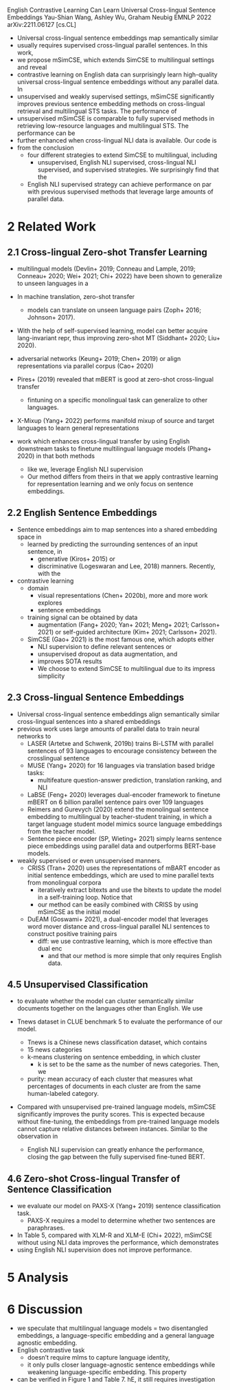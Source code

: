 English Contrastive Learning Can Learn Universal Cross-lingual Sentence
Embeddings Yau-Shian Wang, Ashley Wu, Graham Neubig EMNLP 2022 arXiv:2211.06127
[cs.CL]

* Universal cross-lingual sentence embeddings map semantically similar
* usually requires supervised cross-lingual parallel sentences. In this work,
* we propose mSimCSE, which extends SimCSE to multilingual settings and reveal
* contrastive learning on English data can surprisingly learn high-quality
  universal cross-lingual sentence embeddings without any parallel data. In
* unsupervised and weakly supervised settings, mSimCSE significantly improves
  previous sentence embedding methods on cross-lingual retrieval and
  multilingual STS tasks. The performance of
* unsupervised mSimCSE is comparable to fully supervised methods in retrieving
  low-resource languages and multilingual STS. The performance can be 
* further enhanced when cross-lingual NLI data is available. Our code is
* from the conclusion
  * four different strategies to extend SimCSE to multilingual, including 
    * unsupervised, English NLI supervised, cross-lingual NLI supervised, and
      supervised strategies. We surprisingly find that the 
  * English NLI supervised strategy can achieve performance on par with
    previous supervised methods that leverage large amounts of parallel data.

# 2 Related Work

## 2.1 Cross-lingual Zero-shot Transfer Learning

* multilingual models (Devlin+ 2019; Conneau and Lample, 2019; Conneau+ 2020;
  Wei+ 2021; Chi+ 2022) have been shown to generalize to unseen languages in a
* In machine translation, zero-shot transfer 
  * models can translate on unseen language pairs (Zoph+ 2016; Johnson+ 2017).
* With the help of self-supervised learning, model can better acquire
  lang-invariant repr, thus improving zero-shot MT (Siddhant+ 2020; Liu+ 2020).

* adversarial networks (Keung+ 2019; Chen+ 2019) or align representations via
  parallel corpus (Cao+ 2020)
* Pires+ (2019) revealed that mBERT is good at zero-shot cross-lingual transfer
  * fintuning on a specific monolingual task can generalize to other languages.
* X-Mixup (Yang+ 2022) performs manifold mixup of source and target languages
  to learn general representations
* work which enhances cross-lingual transfer by using English downstream tasks
  to finetune multilingual language models (Phang+ 2020) in that both methods
  * like we, leverage English NLI supervision
  * Our method differs from theirs in that we apply contrastive learning for
    representation learning and we only focus on sentence embeddings.

## 2.2 English Sentence Embeddings

* Sentence embeddings aim to map sentences into a shared embedding space in
  * learned by predicting the surrounding sentences of an input sentence, in
    * generative (Kiros+ 2015) or 
    * discriminative (Logeswaran and Lee, 2018) manners. Recently, with the
* contrastive learning 
  * domain
    * visual representations (Chen+ 2020b), more and more work explores
    * sentence embeddings
  * training signal can be obtained by data 
    * augmentation (Fang+ 2020; Yan+ 2021; Meng+ 2021; Carlsson+ 2021) or
      self-guided architecture (Kim+ 2021; Carlsson+ 2021).
  * SimCSE (Gao+ 2021) is the most famous one, which adopts either 
    * NLI supervision to define relevant sentences or 
    * unsupervised dropout as data augmentation, and 
    * improves SOTA results
    * We choose to extend SimCSE to multilingual due to its impress simplicity

## 2.3 Cross-lingual Sentence Embeddings

* Universal cross-lingual sentence embeddings 
  align semantically similar cross-lingual sentences into a shared embeddings
* previous work uses large amounts of parallel data to train neural networks to
  * LASER (Artetxe and Schwenk, 2019b) trains Bi-LSTM with parallel sentences
    of 93 languages to encourage consistency between the crosslingual sentence
  * MUSE (Yang+ 2020) for 16 languages via translation based bridge tasks:
    * multifeature question-answer prediction, translation ranking, and NLI
  * LaBSE (Feng+ 2020) leverages dual-encoder framework to finetune mBERT on 6
    billion parallel sentence pairs over 109 languages
  * Reimers and Gurevych (2020) extend the monolingual sentence embedding to
    multilingual by teacher-student training, in which a target language
    student model mimics source language embeddings from the teacher model.
  * Sentence piece encoder (SP, Wieting+ 2021) simply learns sentence piece
    embeddings using parallel data and outperforms BERT-base models.
* weakly supervised or even unsupervised manners. 
  * CRISS (Tran+ 2020) uses the representations of mBART encoder as initial
    sentence embeddings, which are used to mine parallel texts from monolingual
    corpora
    * iteratively extract bitexts and use the bitexts to update the model in a
      self-training loop. Notice that 
    * our method can be easily combined with CRISS by using mSimCSE as the
      initial model
  * DuEAM (Goswami+ 2021), a dual-encoder model that leverages word mover
    distance and cross-lingual parallel NLI sentences to construct positive
    training pairs
    * diff: we use contrastive learning, which is more effective than dual enc
      * and that our method is more simple that only requires English data.

## 4.5 Unsupervised Classification

* to evaluate whether the model can cluster semantically similar documents
  together on the languages other than English. We use 
* Tnews dataset in CLUE benchmark 5 to evaluate the performance of our model.
  * Tnews is a Chinese news classification dataset, which contains 
  * 15 news categories
  * k-means clustering on sentence embedding, in which cluster
    * k is set to be the same as the number of news categories. Then, we
  * purity: mean accuracy of each cluster that measures what percentages of
    documents in each cluster are from the same human-labeled category.

* Compared with unsupervised pre-trained language models, 
  mSimCSE significantly improves the purity scores. This is expected because
  without fine-tuning, the embeddings from pre-trained language models cannot
  capture relative distances between instances. Similar to the observation in
  * English NLI supervision can greatly enhance the performance, 
    closing the gap between the fully supervised fine-tuned BERT.

## 4.6 Zero-shot Cross-lingual Transfer of Sentence Classification

* we evaluate our model on PAXS-X (Yang+ 2019) sentence classification task.
  * PAXS-X requires a model to determine whether two sentences are paraphrases.
* In Table 5, compared with XLM-R and XLM-E (Chi+ 2022), 
  mSimCSE without using NLI data improves the performance, which demonstrates
* using English NLI supervision does not improve performance.

# 5 Analysis

# 6 Discussion

* we speculate that multilingual language models = two disentangled embeddings,
  a language-specific embedding and a general language agnostic embedding.
* English contrastive task 
  * doesn’t require mlms to capture language identity,
  * it only pulls closer language-agnostic sentence embeddings while weakening
    language-specific embedding. This property 
* can be verified in Figure 1 and Table 7. hE, it still requires investigation
